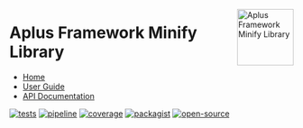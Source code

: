 <a href="https://gitlab.com/aplus-framework/libraries/minify"><img src="https://gitlab.com/aplus-framework/libraries/minify/-/raw/master/guide/image.png" alt="Aplus Framework Minify Library" align="right" width="100"></a>

# Aplus Framework Minify Library

- [Home](https://aplus-framework.com/packages/minify)
- [User Guide](https://docs.aplus-framework.com/guides/libraries/minify/index.html)
- [API Documentation](https://docs.aplus-framework.com/packages/minify.html)

[![tests](https://github.com/aplus-framework/minify/actions/workflows/tests.yml/badge.svg)](https://github.com/aplus-framework/minify/actions/workflows/tests.yml)
[![pipeline](https://gitlab.com/aplus-framework/libraries/minify/badges/master/pipeline.svg)](https://gitlab.com/aplus-framework/libraries/minify/-/pipelines?scope=branches)
[![coverage](https://gitlab.com/aplus-framework/libraries/minify/badges/master/coverage.svg?job=test:php)](https://aplus-framework.gitlab.io/libraries/minify/coverage/)
[![packagist](https://img.shields.io/packagist/v/aplus/minify)](https://packagist.org/packages/aplus/minify)
[![open-source](https://img.shields.io/badge/open--source-sponsor-magenta)](https://aplus-framework.com/sponsor)
